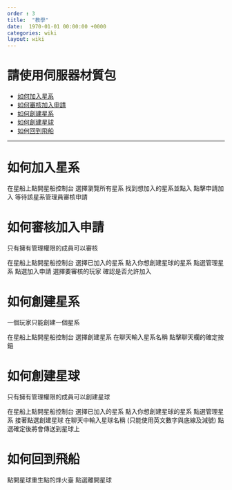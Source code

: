 ```yaml
---
order : 3
title:  "教學"
date:  1970-01-01 00:00:00 +0000
categories: wiki
layout: wiki
---
```


# 請使用伺服器材質包

- [如何加入星系](#如何加入星系)
- [如何審核加入申請](#如何審核加入申請)
- [如何創建星系](#如何創建星系)
- [如何創建星球](#如何創建星球)
- [如何回到飛船](#如何回到飛船)

---

# 如何加入星系

在星船上點開星船控制台
選擇瀏覽所有星系
找到想加入的星系並點入
點擊申請加入
等待該星系管理員審核申請

# 如何審核加入申請

只有擁有管理權限的成員可以審核

在星船上點開星船控制台
選擇已加入的星系
點入你想創建星球的星系
點選管理星系
點選加入申請
選擇要審核的玩家
確認是否允許加入

# 如何創建星系

一個玩家只能創建一個星系

在星船上點開星船控制台
選擇創建星系
在聊天輸入星系名稱
點擊聊天欄的確定按鈕

# 如何創建星球

只有擁有管理權限的成員可以創建星球

在星船上點開星船控制台
選擇已加入的星系
點入你想創建星球的星系
點選管理星系
接著點選創建星球
在聊天中輸入星球名稱 (只能使用英文數字與底線及減號)
點選確定後將會傳送到星球上

# 如何回到飛船

點開星球重生點的烽火臺
點選離開星球